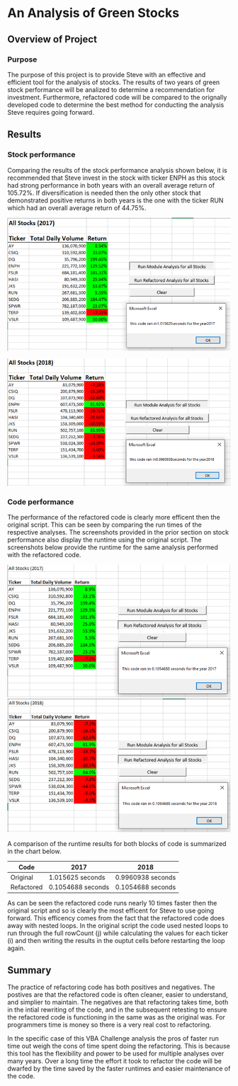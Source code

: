 # An Analysis of Green Stocks

## Overview of Project

### Purpose

The purpose of this project is to provide Steve with an effective and efficient tool for the analysis of stocks. The results of two years of green stock performance will be analized to determine a recommendation for investment. Furthermore, refactored code will be compared to the orignally developed code to determine the best method for conducting the analysis Steve requires going forward.

## Results

### Stock performance

Comparing the results of the stock performance analysis shown below, it is recommended that Steve invest in the stock with ticker ENPH as this stock had strong performance in both years with an overall average return of 105.72%. If diversification is needed then the only other stock that demonstrated positive returns in both years is the one with the ticker RUN which had an overall average return of 44.75%.

![Original script 2017 analysis](./Original_script_2017_analysis.PNG)

![Original script 2018 analysis](./Original_script_2018_analysis.PNG)

### Code performance

The performance of the refactored code is clearly more efficent then the original script. This can be seen by comparing the run times of the respective analyses. The screenshots provided in the prior section on stock performance also display the runtime using the original script. The screenshots below provide the runtime for the same analysis performed with the refactored code. 

![Refactored 2017 analysis](./VBA_Challenge_2017.PNG)
![Refactored 2018 analysis](./VBA_Challenge_2018.PNG)

A comparison of the runtime results for both blocks of code is summarized in the chart below.

|Code| 2017 | 2018 |
|---|---|---|
|Original|1.015625 seconds|0.9960938 seconds|
|Refactored|0.1054688 seconds|0.1054688 seconds|

As can be seen the refactored code runs nearly 10 times faster then the original script and so is clearly the most efficent for Steve to use going forward. This efficency comes from the fact that the refactored code does away with nested loops. In the original script the code used nested loops to run through the full rowCount (j) while calculating the values for each ticker (i) and then writing the results in the ouptut cells before restarting the loop again.



## Summary

The practice of refactoring code has both positives and negatives. The postives are that the refactored code is often cleaner, easier to understand, and simplier to maintain. The negatives are that refactoring takes time, both in the intial rewriting of the code, and in the subsequent retesting to ensure the refactored code is functioning in the same was as the original was. For programmers time is money so there is a very real cost to refactoring. 

In the specific case of this VBA Challenge analysis the pros of faster run time out weigh the cons of time spent doing the refactoring. This is because this tool has the flexibility and power to be used for multiple analyses over many years. Over a long time the effort it took to refactor the code will be dwarfed by the time saved by the faster runtimes and easier maintenance of the code. 
